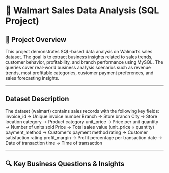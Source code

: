 # 🛒 Walmart Sales Data Analysis (SQL Project)

## 🎯 Project Overview
This project demonstrates SQL-based data analysis on Walmart’s sales dataset. The goal is to extract business insights related to sales trends, customer behavior, profitability, and branch performance using MySQL. 
The queries cover real-world business analysis scenarios such as revenue trends, most profitable categories, customer payment preferences, and sales forecasting insights.

---

## Dataset Description
The dataset (walmart) contains sales records with the following key fields:
invoice_id → Unique invoice number
Branch → Store branch
City → Store location
category → Product category
unit_price → Price per unit
quantity → Number of units sold
Price → Total sales value (unit_price × quantity)
payment_method → Customer’s payment method
rating → Customer satisfaction rating
profit_margin → Profit percentage per transaction
date → Date of transaction
time → Time of transaction

---

## 🔍 Key Business Questions & Insights










